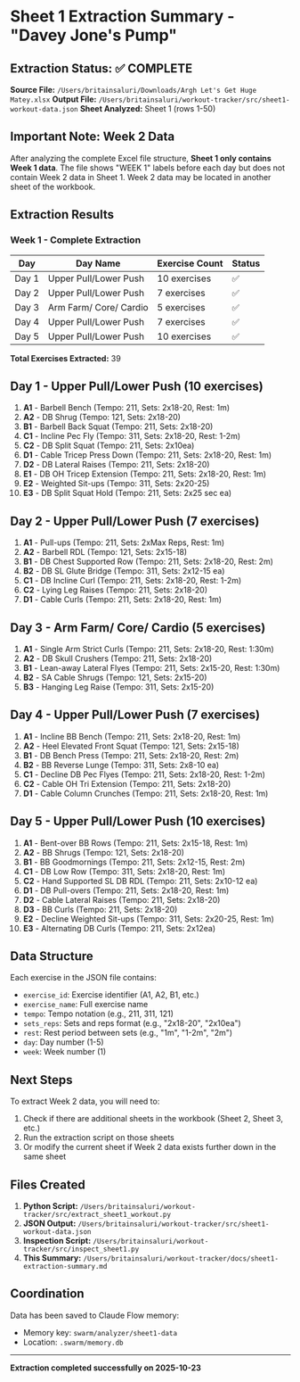 # Sheet 1 Extraction Summary - "Davey Jone's Pump"

## Extraction Status: ✅ COMPLETE

**Source File:** `/Users/britainsaluri/Downloads/Argh Let's Get Huge Matey.xlsx`
**Output File:** `/Users/britainsaluri/workout-tracker/src/sheet1-workout-data.json`
**Sheet Analyzed:** Sheet 1 (rows 1-50)

## Important Note: Week 2 Data

After analyzing the complete Excel file structure, **Sheet 1 only contains Week 1 data**. The file shows "WEEK 1" labels before each day but does not contain Week 2 data in Sheet 1. Week 2 data may be located in another sheet of the workbook.

## Extraction Results

### Week 1 - Complete Extraction

| Day | Day Name | Exercise Count | Status |
|-----|----------|----------------|--------|
| Day 1 | Upper Pull/Lower Push | 10 exercises | ✅ |
| Day 2 | Upper Pull/Lower Push | 7 exercises | ✅ |
| Day 3 | Arm Farm/ Core/ Cardio | 5 exercises | ✅ |
| Day 4 | Upper Pull/Lower Push | 7 exercises | ✅ |
| Day 5 | Upper Pull/Lower Push | 10 exercises | ✅ |

**Total Exercises Extracted:** 39

## Day 1 - Upper Pull/Lower Push (10 exercises)

1. **A1** - Barbell Bench (Tempo: 211, Sets: 2x18-20, Rest: 1m)
2. **A2** - DB Shrug (Tempo: 121, Sets: 2x18-20)
3. **B1** - Barbell Back Squat (Tempo: 211, Sets: 2x18-20)
4. **C1** - Incline Pec Fly (Tempo: 311, Sets: 2x18-20, Rest: 1-2m)
5. **C2** - DB Split Squat (Tempo: 211, Sets: 2x10ea)
6. **D1** - Cable Tricep Press Down (Tempo: 211, Sets: 2x18-20, Rest: 1m)
7. **D2** - DB Lateral Raises (Tempo: 211, Sets: 2x18-20)
8. **E1** - DB OH Tricep Extension (Tempo: 211, Sets: 2x18-20, Rest: 1m)
9. **E2** - Weighted Sit-ups (Tempo: 311, Sets: 2x20-25)
10. **E3** - DB Split Squat Hold (Tempo: 211, Sets: 2x25 sec ea)

## Day 2 - Upper Pull/Lower Push (7 exercises)

1. **A1** - Pull-ups (Tempo: 211, Sets: 2xMax Reps, Rest: 1m)
2. **A2** - Barbell RDL (Tempo: 121, Sets: 2x15-18)
3. **B1** - DB Chest Supported Row (Tempo: 211, Sets: 2x18-20, Rest: 2m)
4. **B2** - DB SL Glute Bridge (Tempo: 311, Sets: 2x12-15 ea)
5. **C1** - DB Incline Curl (Tempo: 211, Sets: 2x18-20, Rest: 1-2m)
6. **C2** - Lying Leg Raises (Tempo: 211, Sets: 2x18-20)
7. **D1** - Cable Curls (Tempo: 211, Sets: 2x18-20, Rest: 1m)

## Day 3 - Arm Farm/ Core/ Cardio (5 exercises)

1. **A1** - Single Arm Strict Curls (Tempo: 211, Sets: 2x18-20, Rest: 1:30m)
2. **A2** - DB Skull Crushers (Tempo: 211, Sets: 2x18-20)
3. **B1** - Lean-away Lateral Flyes (Tempo: 211, Sets: 2x15-20, Rest: 1:30m)
4. **B2** - SA Cable Shrugs (Tempo: 121, Sets: 2x15-20)
5. **B3** - Hanging Leg Raise (Tempo: 311, Sets: 2x15-20)

## Day 4 - Upper Pull/Lower Push (7 exercises)

1. **A1** - Incline BB Bench (Tempo: 211, Sets: 2x18-20, Rest: 1m)
2. **A2** - Heel Elevated Front Squat (Tempo: 121, Sets: 2x15-18)
3. **B1** - DB Bench Press (Tempo: 211, Sets: 2x18-20, Rest: 2m)
4. **B2** - BB Reverse Lunge (Tempo: 311, Sets: 2x8-10 ea)
5. **C1** - Decline DB Pec Flyes (Tempo: 211, Sets: 2x18-20, Rest: 1-2m)
6. **C2** - Cable OH Tri Extension (Tempo: 211, Sets: 2x18-20)
7. **D1** - Cable Column Crunches (Tempo: 211, Sets: 2x18-20, Rest: 1m)

## Day 5 - Upper Pull/Lower Push (10 exercises)

1. **A1** - Bent-over BB Rows (Tempo: 211, Sets: 2x15-18, Rest: 1m)
2. **A2** - BB Shrugs (Tempo: 121, Sets: 2x18-20)
3. **B1** - BB Goodmornings (Tempo: 211, Sets: 2x12-15, Rest: 2m)
4. **C1** - DB Low Row (Tempo: 311, Sets: 2x18-20, Rest: 1m)
5. **C2** - Hand Supported SL DB RDL (Tempo: 211, Sets: 2x10-12 ea)
6. **D1** - DB Pull-overs (Tempo: 211, Sets: 2x18-20, Rest: 1m)
7. **D2** - Cable Lateral Raises (Tempo: 211, Sets: 2x18-20)
8. **D3** - BB Curls (Tempo: 211, Sets: 2x18-20)
9. **E2** - Decline Weighted Sit-ups (Tempo: 311, Sets: 2x20-25, Rest: 1m)
10. **E3** - Alternating DB Curls (Tempo: 211, Sets: 2x12ea)

## Data Structure

Each exercise in the JSON file contains:
- `exercise_id`: Exercise identifier (A1, A2, B1, etc.)
- `exercise_name`: Full exercise name
- `tempo`: Tempo notation (e.g., 211, 311, 121)
- `sets_reps`: Sets and reps format (e.g., "2x18-20", "2x10ea")
- `rest`: Rest period between sets (e.g., "1m", "1-2m", "2m")
- `day`: Day number (1-5)
- `week`: Week number (1)

## Next Steps

To extract Week 2 data, you will need to:
1. Check if there are additional sheets in the workbook (Sheet 2, Sheet 3, etc.)
2. Run the extraction script on those sheets
3. Or modify the current sheet if Week 2 data exists further down in the same sheet

## Files Created

1. **Python Script:** `/Users/britainsaluri/workout-tracker/src/extract_sheet1_workout.py`
2. **JSON Output:** `/Users/britainsaluri/workout-tracker/src/sheet1-workout-data.json`
3. **Inspection Script:** `/Users/britainsaluri/workout-tracker/src/inspect_sheet1.py`
4. **This Summary:** `/Users/britainsaluri/workout-tracker/docs/sheet1-extraction-summary.md`

## Coordination

Data has been saved to Claude Flow memory:
- Memory key: `swarm/analyzer/sheet1-data`
- Location: `.swarm/memory.db`

---

**Extraction completed successfully on 2025-10-23**
